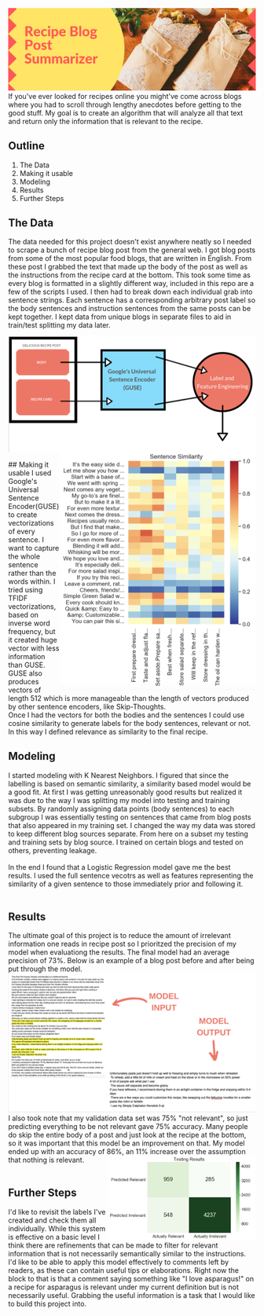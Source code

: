 <img src='img/header.png'>
If you've ever looked for recipes online you might've come across blogs where you had to scroll through lengthy anecdotes before getting to the good stuff. My goal is to create an algorithm that will analyze all that text and return only the information that is relevant to the recipe. 

## Outline
1. The Data
2. Making it usable
3. Modeling
4. Results
5. Further Steps

## The Data
The data needed for this project doesn't exist anywhere neatly so I needed to scrape a bunch of recipe blog post from the general web. I got blog posts from some of the most popular food blogs, that are written in English. From these post I grabbed the text that made up the body of the post as well as the instructions from the recipe card at the bottom. This took some time as every blog is formatted in a slightly different way, included in this repo are a few of the scripts I used. I then had to break down each individual grab into sentence strings. Each sentence has a corresponding arbitrary post label so the body sentences and instruction sentences from the same posts can be kept together. I kept data from unique blogs in separate files to aid in train/test splitting my data later.


<img align="center" src="img/data_pipeline.png" width="600">

<img align="right" src="img/heatmap.png" width="400">
<br/>
<br/>
## Making it usable
I used Google's Universal Sentence Encoder(GUSE) to create vectorizations of every sentence. I want to capture the whole sentence rather than the words within. I tried using TFIDF vectorizations, based on inverse word frequency, but it created huge vector with less information than GUSE. GUSE also produces vectors of length 512 which is more manageable than the length of vectors produced by other sentence encoders, like Skip-Thoughts. 
<br/>
Once I had the vectors for both the bodies and the sentences I could use cosine similarity to generate labels for the body sentences, relevant or not. In this way I defined relevance as similarity to the final recipe.


## Modeling
  I started modeling with K Nearest Neighbors. I figured that since the labelling is based on semantic similarity, a similarity based model would be a good fit. At first I was getting unreasonably good results but realized it was due to the way I was splitting my model into testing and training subsets. By randomly assigning data points (body sentences) to each subgroup I was essentially testing on sentences that came from blog posts that also appeared in my training set. I changed the way my data was stored to keep different blog sources separate. From here on a subset my testing and training sets by blog source. I trained on certain blogs and tested on others, preventing leakage. 
<br/>
<br/>
  In the end I found that a Logistic Regression model gave me the best results. I used the full sentence vecotrs as well as features representing the similarity of a given sentence to those immediately prior and following it.
<br/>
<br/>


## Results
The ultimate goal of this project is to reduce the amount of irrelevant information one reads in recipe post so I prioritzed the precision of my model when evaluationg the results. The final model had an average precision of 73%. Below is an example of a blog post before and after being put through the model.
<img src='img/example.png'>
I also took note that my validation data set was 75% "not relevant", so just predicting everything to be not relevant gave 75% accuracy. Many people do skip the entire body of a post and just look at the recipe at the bottom, so it was important that this model be an improvement on that. My model ended up with an accuracy of 86%, an 11% increase over the assumption that nothing is relevant. 
<img align='right' src='img/conf_mat.png' width='300'>
<br/>
<br/>

## Further Steps
I'd like to revisit the labels I've created and check them all individually. While this system is effective on a basic level I think there are refinements that can be made to filter for relevant information that is not necessarily semantically similar to the instructions. I'd like to be able to apply this model effectively to comments left by readers, as these can contain useful tips or elaborations. Right now the block to that is that a comment saying something like "I love asparagus!" on a recipe for asparagus is relevant under my current definition but is not necessarily useful. Grabbing the useful information is a task that I would like to build this project into.
